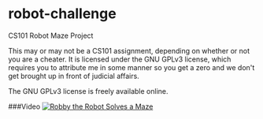 robot-challenge
===============

CS101 Robot Maze Project

This may or may not be a CS101 assignment, depending on whether or not you are a cheater. It is licensed under the GNU GPLv3 license, which requires you to attribute me in some manner so you get a zero and we don't get brought up in front of judicial affairs.

The GNU GPLv3 license is freely available online.

###Video
[![Robby the Robot Solves a Maze](http://img.youtube.com/vi/SSnETlrYWy4/0.jpg)](http://www.youtube.com/watch?v=SSnETlrYWy4)